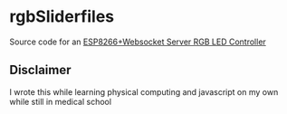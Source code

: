 # rgbSliderfiles

Source code for an [ESP8266+Websocket Server RGB LED Controller](https://www.instructables.com/id/Esp8266Websockets-RGB-LED-controller/)

## Disclaimer

I wrote this while learning physical computing and javascript on my own while still in medical school 
